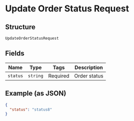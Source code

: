 
# Update Order Status Request

## Structure

`UpdateOrderStatusRequest`

## Fields

| Name | Type | Tags | Description |
|  --- | --- | --- | --- |
| `status` | `string` | Required | Order status |

## Example (as JSON)

```json
{
  "status": "status8"
}
```


